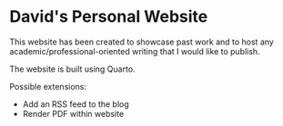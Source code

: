 # David's Personal Website

This website has been created to showcase past work and to host any academic/professional-oriented writing that I would like to publish.

The website is built using Quarto.

Possible extensions:

- Add an RSS feed to the blog
- Render PDF within website
